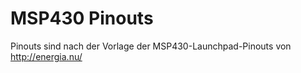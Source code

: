 # MSP430 Pinouts

Pinouts sind nach der Vorlage der MSP430-Launchpad-Pinouts von <http://energia.nu/>
